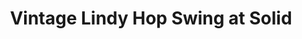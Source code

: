 ---
title: Vintage Lindy Hop Swing at Solid
venues: solid
groups: heirloom-dance
schedule:
    day: Monday
    time: 8:00 PM
order: 200

website: http://heirloomdancestudio.com/class-schedule/
styles:
    - Lindy Hop
---